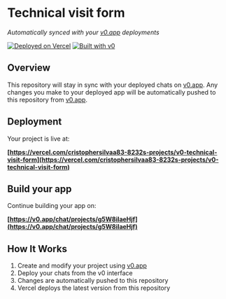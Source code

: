 # Technical visit form

*Automatically synced with your [v0.app](https://v0.app) deployments*

[![Deployed on Vercel](https://img.shields.io/badge/Deployed%20on-Vercel-black?style=for-the-badge&logo=vercel)](https://vercel.com/cristophersilvaa83-8232s-projects/v0-technical-visit-form)
[![Built with v0](https://img.shields.io/badge/Built%20with-v0.app-black?style=for-the-badge)](https://v0.app/chat/projects/g5W8iIaeHjf)

## Overview

This repository will stay in sync with your deployed chats on [v0.app](https://v0.app).
Any changes you make to your deployed app will be automatically pushed to this repository from [v0.app](https://v0.app).

## Deployment

Your project is live at:

**[https://vercel.com/cristophersilvaa83-8232s-projects/v0-technical-visit-form](https://vercel.com/cristophersilvaa83-8232s-projects/v0-technical-visit-form)**

## Build your app

Continue building your app on:

**[https://v0.app/chat/projects/g5W8iIaeHjf](https://v0.app/chat/projects/g5W8iIaeHjf)**

## How It Works

1. Create and modify your project using [v0.app](https://v0.app)
2. Deploy your chats from the v0 interface
3. Changes are automatically pushed to this repository
4. Vercel deploys the latest version from this repository